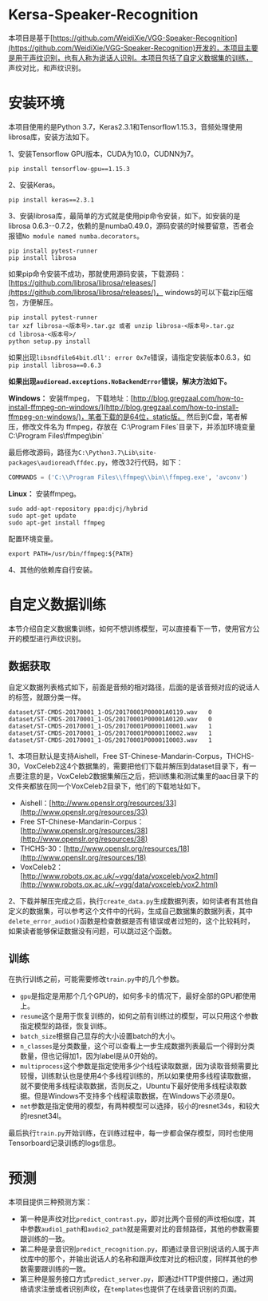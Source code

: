 # Kersa-Speaker-Recognition

本项目是基于[https://github.com/WeidiXie/VGG-Speaker-Recognition](https://github.com/WeidiXie/VGG-Speaker-Recognition)开发的，本项目主要是用于声纹识别，也有人称为说话人识别。本项目包括了自定义数据集的训练，
声纹对比，和声纹识别。

# 安装环境

本项目使用的是Python 3.7，Keras2.3.1和Tensorflow1.15.3，音频处理使用librosa库，安装方法如下。

1、安装Tensorflow GPU版本，CUDA为10.0，CUDNN为7。
```shell script
pip install tensorflow-gpu==1.15.3
```

2、安装Keras。
```shell script
pip install keras==2.3.1
```

3、安装librosa库，最简单的方式就是使用pip命令安装，如下。如安装的是librosa 0.6.3--0.7.2，依赖的是numba0.49.0，源码安装的时候要留意，否者会报错`No module named numba.decorators`。
```shell
pip install pytest-runner
pip install librosa
```

如果pip命令安装不成功，那就使用源码安装，下载源码：[https://github.com/librosa/librosa/releases/](https://github.com/librosa/librosa/releases/)， windows的可以下载zip压缩包，方便解压。
```shell
pip install pytest-runner
tar xzf librosa-<版本号>.tar.gz 或者 unzip librosa-<版本号>.tar.gz
cd librosa-<版本号>/
python setup.py install
```

如果出现`libsndfile64bit.dll': error 0x7e`错误，请指定安装版本0.6.3，如`pip install librosa==0.6.3`

**如果出现`audioread.exceptions.NoBackendError`错误，解决方法如下。**

**Windows：** 安装ffmpeg， 下载地址：[http://blog.gregzaal.com/how-to-install-ffmpeg-on-windows/](http://blog.gregzaal.com/how-to-install-ffmpeg-on-windows/)，笔者下载的是64位，static版。
然后到C盘，笔者解压，修改文件名为 ffmpeg，存放在` `C:\Program Files\`目录下，并添加环境变量` `C:\Program Files\ffmpeg\bin`

最后修改源码，路径为`C:\Python3.7\Lib\site-packages\audioread\ffdec.py`，修改32行代码，如下：
```python
COMMANDS = ('C:\\Program Files\\ffmpeg\\bin\\ffmpeg.exe', 'avconv')
```

**Linux：** 安装ffmpeg。
```shell script
sudo add-apt-repository ppa:djcj/hybrid
sudo apt-get update
sudo apt-get install ffmpeg  
```

配置环境变量。
```shell script
export PATH=/usr/bin/ffmpeg:${PATH}
```

4、其他的依赖库自行安装。


# 自定义数据训练

本节介绍自定义数据集训练，如何不想训练模型，可以直接看下一节，使用官方公开的模型进行声纹识别。

## 数据获取

自定义数据列表格式如下，前面是音频的相对路径，后面的是该音频对应的说话人的标签，就跟分类一样。
```
dataset/ST-CMDS-20170001_1-OS/20170001P00001A0119.wav	0
dataset/ST-CMDS-20170001_1-OS/20170001P00001A0120.wav	0
dataset/ST-CMDS-20170001_1-OS/20170001P00001I0001.wav	1
dataset/ST-CMDS-20170001_1-OS/20170001P00001I0002.wav	1
dataset/ST-CMDS-20170001_1-OS/20170001P00001I0003.wav	1
```

1、本项目默认是支持Aishell，Free ST-Chinese-Mandarin-Corpus，THCHS-30，VoxCeleb2这4个数据集的，需要把他们下载并解压到dataset目录下，有一点要注意的是，VoxCeleb2数据集解压之后，把训练集和测试集里的aac目录下的文件夹都放在同一个VoxCeleb2目录下，他们的下载地址如下。

 - Aishell：[http://www.openslr.org/resources/33](http://www.openslr.org/resources/33)
 - Free ST-Chinese-Mandarin-Corpus：[http://www.openslr.org/resources/38](http://www.openslr.org/resources/38)
 - THCHS-30：[http://www.openslr.org/resources/18](http://www.openslr.org/resources/18)
 - VoxCeleb2：[http://www.robots.ox.ac.uk/~vgg/data/voxceleb/vox2.html](http://www.robots.ox.ac.uk/~vgg/data/voxceleb/vox2.html)
 
2、下载并解压完成之后，执行`create_data.py`生成数据列表，如何读者有其他自定义的数据集，可以参考这个文件中的代码，生成自己数据集的数据列表，其中`delete_error_audio()`函数是检查数据是否有错误或者过短的，这个比较耗时，如果读者能够保证数据没有问题，可以跳过这个函数。

## 训练

在执行训练之前，可能需要修改`train.py`中的几个参数。
 - `gpu`是指定是用那个几个GPU的，如何多卡的情况下，最好全部的GPU都使用上。
 - `resume`这个是用于恢复训练的，如何之前有训练过的模型，可以只用这个参数指定模型的路径，恢复训练。
 - `batch_size`根据自己显存的大小设置batch的大小。
 - `n_classes`是分类数量，这个可以查看上一步生成数据列表最后一个得到分类数量，但也记得加1，因为label是从0开始的。
 - `multiprocess`这个参数是指定使用多少个线程读取数据，因为读取音频需要比较慢，训练默认也是使用4个多线程训练的，所以如果使用多线程读取数据，就不要使用多线程读取数据，否则反之，Ubuntu下最好使用多线程读取数据。但是Windows不支持多个线程读取数据，在Windows下必须是0。
 - `net`参数是指定使用的模型，有两种模型可以选择，较小的resnet34s，和较大的resnet34l。
 
最后执行`train.py`开始训练，在训练过程中，每一步都会保存模型，同时也使用Tensorboard记录训练的logs信息。

# 预测

本项目提供三种预测方案：

 - 第一种是声纹对比`predict_contrast.py`，即对比两个音频的声纹相似度，其中参数`audio1_path`和`audio2_path`就是需要对比的音频路径，其他的参数需要跟训练的一致。
 - 第二种是录音识别`predict_recognition.py`，即通过录音识别说话的人属于声纹库中的那个，并输出说话人的名称和跟声纹库对比的相识度，同样其他的参数需要跟训练的一致。
 - 第三种是服务接口方式`predict_server.py`，即通过HTTP提供接口，通过网络请求注册或者识别声纹，在`templates`也提供了在线录音识别的页面。